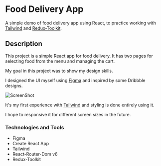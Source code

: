 # Food Delivery App

A simple demo of food delivery app using React, to practice working with [Tailwind](https://tailwindcss.com/) and [Redux-Toolkit](https://redux-toolkit.js.org/).


## Description
This project is a simple React app for food delivery. It has two pages for selecting food from the menu and managing the cart.

My goal in this project was to show my design skills.

I designed the UI myself using [Figma](https://figma.com/) and inspired by some Dribbble designs.


![ScreenShot](https://user-images.githubusercontent.com/27372909/183748631-84d1ef3c-f7a7-49aa-84ee-590497d32928.png)


It's my first experience with [Tailwind](https://tailwindcss.com/) and styling is done entirely using it.

I hope to responsive it for different screen sizes in the future.


### Technologies and Tools
* Figma
* Create React App
* Tailwind
* React-Router-Dom v6
* Redux-Toolkit






